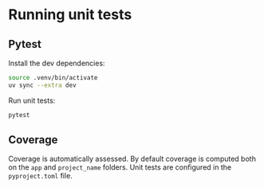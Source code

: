 # Running unit tests

## Pytest

Install the dev dependencies:

```bash
source .venv/bin/activate
uv sync --extra dev
```

Run unit tests:

```bash
pytest
```

## Coverage

Coverage is automatically assessed. By default coverage is computed both on the `app` and `project_name` folders. Unit tests are configured in the `pyproject.toml` file.
